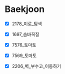 # Baekjoon

- [x] 2178\_미로_탐색
- [x] 1697_숨바꼭질
- [x] 7576_토마토
- [x] 7569_토마토
- [x] 2206\_벽\_부수고_이동하기

